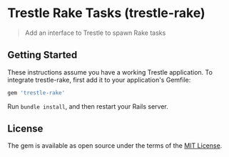 # Trestle Rake Tasks (trestle-rake)

> Add an interface to Trestle to spawn Rake tasks

## Getting Started

These instructions assume you have a working Trestle application. To integrate trestle-rake, first add it to your application's Gemfile:

```ruby
gem 'trestle-rake'
```

Run `bundle install`, and then restart your Rails server.

## License

The gem is available as open source under the terms of the [MIT License](https://opensource.org/licenses/MIT).
